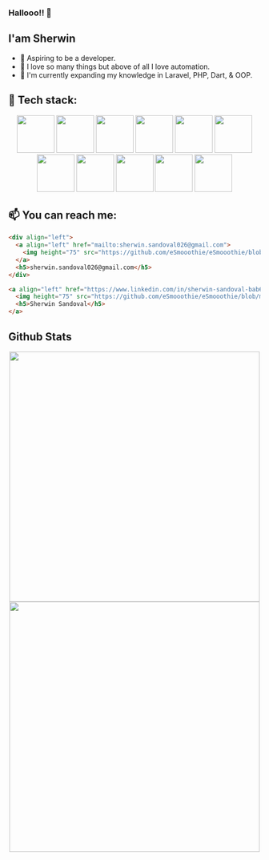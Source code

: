 ### Hallooo!! 👋

## I'am Sherwin

- 🤵 Aspiring to be a developer.
- 💖 I love so many things but above of all I love automation.
- 🧠 I'm currently expanding my knowledge in Laravel, PHP, Dart, & OOP.

## 🧰 Tech stack: 
<div align="center">
  <span>
    <img height="75" src="https://github.com/eSmooothie/eSmooothie/blob/main/images/codeigniter.png?raw=true"/>
  </span>
  <span>
    <img height="75" src="https://github.com/eSmooothie/eSmooothie/blob/main/images/flutter.png?raw=true"/>
  </span>
  <span>
    <img height="75" src="https://github.com/eSmooothie/eSmooothie/blob/main/images/git.png?raw=true"/>
  </span>
  <span>
    <img height="75" src="https://github.com/eSmooothie/eSmooothie/blob/main/images/godot_engine.png?raw=true"/>
  </span>
  <span>
    <img height="75" src="https://github.com/eSmooothie/eSmooothie/blob/main/images/java.png?raw=true"/>
  </span>
  <span>
    <img height="75" src="https://github.com/eSmooothie/eSmooothie/blob/main/images/python.png?raw=true"/>
  </span>
</div>
<div align="center">
  <span>
    <img height="75" src="https://github.com/eSmooothie/eSmooothie/blob/main/images/mysql.png?raw=true"/>
  </span>
  <span>
    <img height="75" src="https://github.com/eSmooothie/eSmooothie/blob/main/images/oop.png?raw=true"/>
  </span>
  <span>
    <img height="75" src="https://github.com/eSmooothie/eSmooothie/blob/main/images/phpMyAdmin.png?raw=true"/>
  </span>
  <span>
    <img height="75" src="https://github.com/eSmooothie/eSmooothie/blob/main/images/sql.png?raw=true"/>
  </span>
  <span>
    <img height="75" src="https://github.com/eSmooothie/eSmooothie/blob/main/images/php.png?raw=true"/>
  </span>
</div>


## 📫 You can reach me: 
```html
<div align="left">
  <a align="left" href="mailto:sherwin.sandoval026@gmail.com">
    <img height="75" src="https://github.com/eSmooothie/eSmooothie/blob/main/images/email.png?raw=true"/>
  </a>
  <h5>sherwin.sandoval026@gmail.com</h5>
</div>

<a align="left" href="https://www.linkedin.com/in/sherwin-sandoval-bab61819b/">
  <img height="75" src="https://github.com/eSmooothie/eSmooothie/blob/main/images/linkedIn.png?raw=true"/>
  <h5>Sherwin Sandoval</h5>
</a>
```
 

## Github Stats
<div align="center">
   <img width="500" align="center" src="https://github-readme-stats.vercel.app/api?username=eSmooothie&show_icons=true&theme=dracula" />
   <img width="500" align="center" src="https://github-readme-stats.vercel.app/api/top-langs/?username=eSmooothie&layout=compact&theme=dracula" />
</div>


